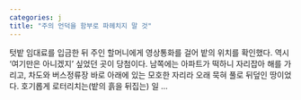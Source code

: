 ```yaml
---
categories: j
title: "주의 언덕을 함부로 파헤치지 말 것"
---
```


				
		
			
				
					
					
						
						
						
					
					
				
				
			
			
			
텃밭 임대료를 입금한 뒤 주인 할머니에게 영상통화를 걸어 밭의 위치를 확인했다. 역시 ‘여기만은 아니겠지’ 싶었던 곳이 당첨이다. 남쪽에는 아파트가 떡하니 자리잡아 해를 가리고, 차도와 버스정류장 바로 아래에 있는 모호한 자리라 오래 묵혀 풀로 뒤덮인 땅이었다. 호기롭게 로터리치는(밭의 흙을 뒤집는) 일 ...		
			
